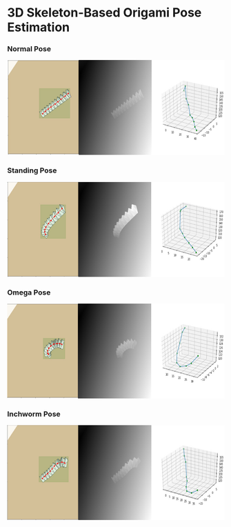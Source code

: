 # 3D Skeleton-Based Origami Pose Estimation

### Normal Pose

<img src="Images/Image1.png" height=220 width=660/>

### Standing Pose

<img src="Images/Image2.png" height=220 width=660 />

### Omega Pose

<img src="Images/Image3.png" height=220 width=660 />

### Inchworm Pose

<img src="Images/Image4.png" height=220 width=660 />

